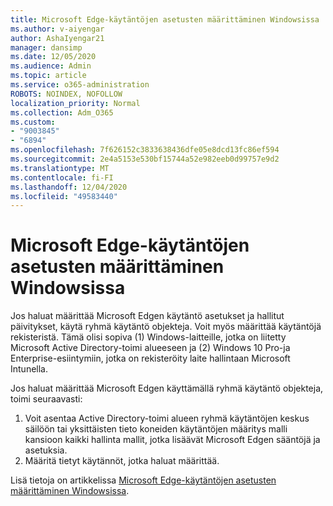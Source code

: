 ```yaml
---
title: Microsoft Edge-käytäntöjen asetusten määrittäminen Windowsissa
ms.author: v-aiyengar
author: AshaIyengar21
manager: dansimp
ms.date: 12/05/2020
ms.audience: Admin
ms.topic: article
ms.service: o365-administration
ROBOTS: NOINDEX, NOFOLLOW
localization_priority: Normal
ms.collection: Adm_O365
ms.custom:
- "9003845"
- "6894"
ms.openlocfilehash: 7f626152c3833638436dfe05e8dcd13fc86ef594
ms.sourcegitcommit: 2e4a5153e530bf15744a52e982eeb0d99757e9d2
ms.translationtype: MT
ms.contentlocale: fi-FI
ms.lasthandoff: 12/04/2020
ms.locfileid: "49583440"
---
```

# <a name="configure-microsoft-edge-policy-settings-on-windows"></a>Microsoft Edge-käytäntöjen asetusten määrittäminen Windowsissa

Jos haluat määrittää Microsoft Edgen käytäntö asetukset ja hallitut päivitykset, käytä ryhmä käytäntö objekteja. Voit myös määrittää käytäntöjä rekisteristä. Tämä olisi sopiva (1) Windows-laitteille, jotka on liitetty Microsoft Active Directory-toimi alueeseen ja (2) Windows 10 Pro-ja Enterprise-esiintymiin, jotka on rekisteröity laite hallintaan Microsoft Intunella.

Jos haluat määrittää Microsoft Edgen käyttämällä ryhmä käytäntö objekteja, toimi seuraavasti:

1. Voit asentaa Active Directory-toimi alueen ryhmä käytäntöjen keskus säilöön tai yksittäisten tieto koneiden käytäntöjen määritys malli kansioon kaikki hallinta mallit, jotka lisäävät Microsoft Edgen sääntöjä ja asetuksia.
2. Määritä tietyt käytännöt, jotka haluat määrittää.

Lisä tietoja on artikkelissa [Microsoft Edge-käytäntöjen asetusten määrittäminen Windowsissa](https://go.microsoft.com/fwlink/?linkid=2135024).
